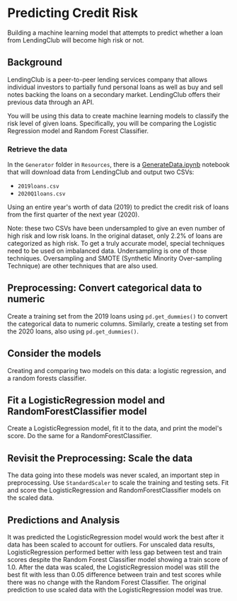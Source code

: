 # Predicting Credit Risk

Building a machine learning model that attempts to predict whether a loan from LendingClub will become high risk or not. 

## Background

LendingClub is a peer-to-peer lending services company that allows individual investors to partially fund personal loans as well as buy and sell notes backing the loans on a secondary market. LendingClub offers their previous data through an API.

You will be using this data to create machine learning models to classify the risk level of given loans. Specifically, you will be comparing the Logistic Regression model and Random Forest Classifier.

### Retrieve the data

In the `Generator` folder in `Resources`, there is a [GenerateData.ipynb](/Resources/Generator/GenerateData.ipynb) notebook that will download data from LendingClub and output two CSVs: 

* `2019loans.csv`
* `2020Q1loans.csv`

Using an entire year's worth of data (2019) to predict the credit risk of loans from the first quarter of the next year (2020).

Note: these two CSVs have been undersampled to give an even number of high risk and low risk loans. In the original dataset, only 2.2% of loans are categorized as high risk. To get a truly accurate model, special techniques need to be used on imbalanced data. Undersampling is one of those techniques. Oversampling and SMOTE (Synthetic Minority Over-sampling Technique) are other techniques that are also used.

## Preprocessing: Convert categorical data to numeric

Create a training set from the 2019 loans using `pd.get_dummies()` to convert the categorical data to numeric columns. Similarly, create a testing set from the 2020 loans, also using `pd.get_dummies()`. 

## Consider the models

Creating and comparing two models on this data: a logistic regression, and a random forests classifier. 

## Fit a LogisticRegression model and RandomForestClassifier model

Create a LogisticRegression model, fit it to the data, and print the model's score. Do the same for a RandomForestClassifier. 

## Revisit the Preprocessing: Scale the data

The data going into these models was never scaled, an important step in preprocessing. Use `StandardScaler` to scale the training and testing sets. Fit and score the LogisticRegression and RandomForestClassifier models on the scaled data. 

## Predictions and Analysis

It was predicted the LogisticRegression model would work the best after it data has been scaled to account for outliers. For unscaled data results, LogisticRegression performed better with less gap between test and train scores despite the Random Forest Classifier model showing a train score of 1.0. After the data was scaled, the LogisticRegression model was still the best fit with less than 0.05 difference between train and test scores while there was no change with the Random Forest Classifier. The original prediction to use scaled data with the LogisticRegression model was true. 
